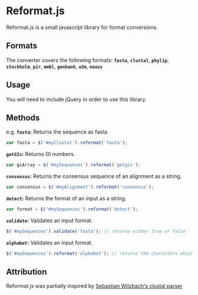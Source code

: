 Reformat.js
===========

Reformat.js is a small javascript library for format conversions.

Formats
-----

The converter covers the following formats:
__`fasta`__, __`clustal`__, __`phylip`__, __`stockholm`__, __`pir`__, __`embl`__, __`genbank`__, __`a3m`__, __`nexus`__

Usage
-----

You will need to include jQuery in order to use this library.


Methods
-------

e.g. __`fasta`:__ Returns the sequence as fasta.

```javascript
var fasta = $('#myClustal').reformat('fasta');
```

__`getGIs`:__ Returns GI numbers.

```javascript
var giArray = $('#mySequences').reformat('getgis');
```

__`consensus`:__ Returns the consensus sequence of an alignment as a string.

```javascript
var consensus = $('#myAlignment').reformat('consensus');
```

__`detect`:__ Returns the format of an input as a string.

```javascript
var format = $('#mySequences').reformat('detect');
```

__`validate`:__ Validates an input format.

```javascript
$('#mySequences').validate('fasta'); // returns either true or false
```

__`alphabet`:__ Validates an input format.

```javascript
$('#mySequences').reformat('alphabet'); // returns the characters which occur in a sequence or an alignment in alphabetical order
```

Attribution
-----------

Reformat.js was partially inspired by [Sebastian Wilzbach's clustal parser](https://github.com/biojs-io/biojs-io-clustal)
